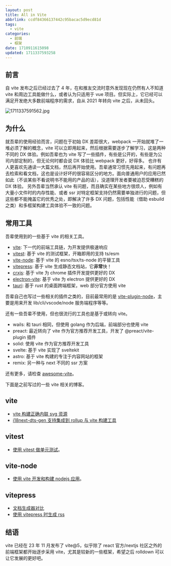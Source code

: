 ```yaml
---
layout: post
title: All in Vite
abbrlink: ccdf84366137442c95bacac5d9ecd81d
tags:
  - vite
categories:
  - 前端
  - 框架
date: 1710911615098
updated: 1711337593258
---
```


## 前言

自 vite 发布之后已经过去了 4 年，在和推友交流时意外发现现在仍然有人不知道 vite 和周边工具能做什么，或者认为只适用于 vue 项目。但实际上，它已经可以满足开发绝大多数前端程序的需求，自从 2021 年转向 vite 之后，从未回头。

![1711337591562.jpg](/resources/94e4ee42068c470081f86654296a0116.jpg)

## 为什么

就吾辈的使用经验而言，问题在于初始 DX 差距很大，webpack 一开始就堆了一堆必须了解的概念，vite 可以立即用起来，然后根据需要逐步了解学习，这是两种不同的 DX 体验。例如吾辈也为 vite 写了一些插件，有些是公开的，有些是为公司内部定制的，但无论何时都会说 DX 体验比 webpack 更好，好得多。
也许有人更喜欢先通读一大篇文档，然后再开始使用。吾辈通常习惯先用起来，有问题再去检索和看文档，这也是设计好坏的很容易区分的地方。面向普通用户的应用已然如此（不谈某些不看说明书不能用的产品的话），没道理开发者要被迫忍受糟糕的 DX 体验。
另外吾辈当然承认 vite 有问题，而且确实在某些地方很烦人，例如有大量小文件时的内存性能、或者 ssr 对特定框架支持仍然需要单独进行的问题，但这些都不能掩盖它的优秀之处，即解决了许多 DX 问题，包括性能（借助 esbuild 之类）和多框架构建工具体验不一致的问题。

## 常用工具

吾辈使用到的一些基于 vite 的相关工具。

- [vite](https://vitejs.dev/): 下一代的前端工具链，为开发提供极速响应
- [vitest](https://vitest.dev/): 基于 vite 的测试框架，开箱即用的支持 ts/esm
- [vite-node](https://www.npmjs.com/package/vite-node): 基于 vite 的 esno/tsx/ts-node 的平替工具
- [vitepress](https://vitepress.dev/): 基于 vite 生成静态文档站，它**非常**快！
- [crxjs](https://crxjs.dev/vite-plugin): 基于 vite 为 chrome 插件开发提供更好的 DX
- [electron-vite](https://electron-vite.org/): 基于 vite 为 electron 提供更好的 DX
- [tauri](https://tauri.app/): 基于 rust 的桌面跨端框架，web 部分官方使用 vite

吾辈自己也写过一些相关的插件之类的，目前最常用的是 [vite-plugin-node](https://dev.rxliuli.com/en/dev/vite-plugin-node)，主要是用来开发 lib/cli/vscode/node 服务端程序等等。

还有一些吾辈不使用，但也很流行的工具也是基于或转向 vite。

- wails: 和 tauri 相同，但使用 golang 作为后端，前端部分也使用 vite
- preact: 最近转向了 vite 作为官方推荐开发工具，开发了 @preact/vite-plugin 插件
- solid: 使用 vite 作为官方推荐开发工具
- svelte: 基于 vite 实现了 sveltekit
- astro: 基于 vite 构建的专注于内容网站的框架
- remix: 另一种与 next 不同的 ssr 方案

还有更多，请检查 [awesome-vite](https://github.com/vitejs/awesome-vite)。

下面是之前写过的一些 vite 相关的博客。

## vite

- [vite 构建正确内联 svg 资源](:/content/9eb3b1a6e46a4777b3661ce0bb890d69)
- [i18next-dts-gen 支持集成到 rollup 与 vite 构建工具](:/content/0b6eb931458948529e9b8257581e332b)

## vitest

- [使用 vitest 做单元测试](:/content/a9f8e0634b3f476687a2e844470fba44)。

## vite-node

- [使用 vite 开发和构建 nodejs 应用](:/content/49fb661c297b4544a208ea898c77e5a0)。

## vitepress

- [文档生成器对比](:/content/38d231a6a73648db9b0a5c4569b628d8)
- [使用 vitepress 时生成 rss](:/content/8956b229025844859429e252f9591080)

## 结语

vite 已经在 23 年 11 月发布了 vite\@5，似乎除了 react 官方/nextjs 社区之外的前端框架都开始逐步采用 vite，尤其是较新的一些框架，希望之后 rolldown 可以让它发展的更好吧。
